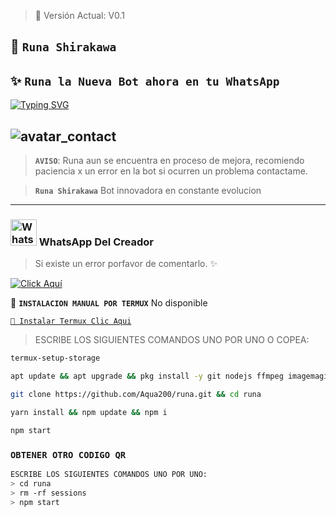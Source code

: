 > 🦋 Versión Actual: V0.1

## 🌙 **`Runa Shirakawa`**
## ✨ **`Runa la Nueva Bot ahora en tu WhatsApp`**
[![Typing SVG](https://readme-typing-svg.demolab.com?font=Fira+Code&pause=1000&color=ffd900&lines=Bienvenid@+a+mi+repositorio;disfruta+de+✨Runa+Shirakawa)](https://git.io/typing-svg)

![avatar_contact](https://qu.ax/fcqyV.jpeg)
---

> **`AVISO`**: Runa aun se encuentra en proceso de mejora, recomiendo paciencia x un error en la bot si ocurren un problema contactame.

> **`Runa Shirakawa`** Bot innovadora en constante evolucion
---

### <img src="https://i.pinimg.com/originals/19/80/6e/19806e91932e6054965fc83b85241270.gif" alt="WhatsApp del creador" width="42" height="42"> WhatsApp Del Creador 

> Si existe un error porfavor de comentarlo. ✨

[![Click Aquí](https://img.shields.io/badge/WhatsApp-Creador-25D366?style=for-the-badge&logo=whatsapp&logoColor=white)](https://wa.me/message/U7HK4IFBZPUPF1)

💛 **`INSTALACION MANUAL POR TERMUX`**
      No disponible 

[`🚩 Instalar Termux Clic Aqui`](https://www.mediafire.com/file/pqd980pnrqrz7r3/termux-app_v0.118.1+github-debug_arm64-v8a.apk/file)


> ESCRIBE LOS SIGUIENTES COMANDOS UNO POR UNO O COPEA:

```bash
termux-setup-storage
```
```bash
apt update && apt upgrade && pkg install -y git nodejs ffmpeg imagemagick yarn
```
```bash
git clone https://github.com/Aqua200/runa.git && cd runa
```
```bash
yarn install && npm update && npm i
```
```bash
npm start
```

 ### `OBTENER OTRO CODIGO QR`
```bash
ESCRIBE LOS SIGUIENTES COMANDOS UNO POR UNO:
> cd runa
> rm -rf sessions
> npm start
```
